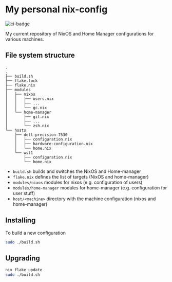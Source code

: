 My personal nix-config
======================

![ci-badge](https://img.shields.io/static/v1?label=Built%20with&message=nix&color=blue&style=flat&logo=nixos&link=https://nixos.org&labelColor=111212)

My current repository of NixOS and Home Manager configurations for various
machines.

## File system structure

```
.
.
├── build.sh
├── flake.lock
├── flake.nix
├── modules
│   ├── nixos
│   │   ├── users.nix
│   │   ├── ...
│   │   └── gc.nix
│   └── home-manager
│       ├── git.nix
│       ├── ...
│       └── zsh.nix
└── hosts
    ├── dell-precision-7530
    │   ├── configuration.nix
    │   ├── hardware-configuration.nix
    │   └── home.nix
    └── wsl1
        ├── configuration.nix
        └── home.nix
```

- `build.sh` builds and switches the NixOS and Home-manager
- `flake.nix` defines the list of targets (NixOS and home-manager)
- `modules/nixos` modules for nixos (e.g. configuration of users)
- `modules/home-manager` modules for home-manager (e.g. configuration for user stuff)
- `host/<machine>` directory with the machine configuration (nixos and home-manager)

## Installing

To build a new configuration
```bash
sudo ./build.sh
```

## Upgrading

```bash
nix flake update
sudo ./build.sh
```
